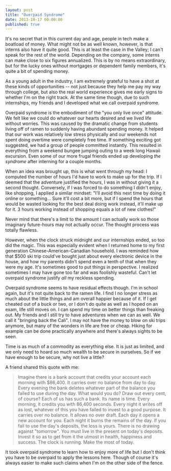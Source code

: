 ```yaml
---
layout: post
title: "Overpaid Syndrome"
date: 2013-10-17 00:00:00
published: true
---
```


It's no secret that in this current day and age, people in tech make a boatload 
of money. What might not be as well known, however, is that interns also have it 
quite good. This is at least the case in the Valley; I can't speak for the rest 
of the world. Depending on the company, some interns can make close to six 
figures annualized. This is by no means extraordinary, but for the lucky ones 
without mortgages or dependent family members, it's quite a bit of spending 
money.

As a young adult in the industry, I am extremely grateful to have a shot at 
these kinds of opportunities -- not just because they help me pay my way through 
college, but also the real world experience gives me early signs to whether I'm 
on the right track. At the same time though, due to such internships, my friends 
and I developed what we call overpaid syndrome.

Overpaid syndrome is the embodiment of the "you only live once" attitude. We 
felt like we could do whatever our hearts desired and we lived life without 
worries. This was caused by the dramatic change from students living off of 
ramen to suddenly having abundant spending money. It helped that our work was 
relatively low stress physically and our weekends not spent doing overtime were 
completely free time. If something exciting got suggested, we had a group of 
people committed instantly. This resulted in everything from a weekend bungee 
jumping outing to a week long Hawaii excursion.  Even some of our more frugal 
friends ended up developing _the syndrome_ after interning for a couple months.

When an idea was brought up, this is what went through my head: I computed the 
number of hours I'd have to work to make up for the trip. If I deemed that the 
adventure justified the hours, I was in without giving it a second thought. 
Conversely, if I was forced to do something I didn't enjoy, like shopping, I 
applied a similar mindset: "I'll avoid this next time by doing it online or 
something... Sure it'll cost a bit more, but if I spend the hours that would be 
wasted looking for the best deal doing work instead, it'll make up for it. 3 
hours working instead of shopping equals a lot of new clothes!"

Never mind that there's a limit to the amount I can actually work so those 
imaginary future-hours may not actually occur. The thought process was totally 
flawless.

However, when the clock struck midnight and our internships ended, so too did
the magic. This was especially evident when I returned home to my first 
generation Chinese-American-Canadian household. I was reminded how that $500 ski 
trip could've bought just about every electronic device in the house, and how my 
parents didn't spend even a tenth of that when they were my age. It's sometimes 
good to put things in perspective. I realized sometimes I may have gone too far 
and was foolishly wasteful. Can't let overpaid syndrome justify _all_ my 
reckless spending.

Overpaid syndrome seems to have residual effects though. I'm in school again, 
but it's not quite back to the ramen life. I find I no longer stress as much 
about the little things and am overall happier because of it. If I get cheated 
out of a buck or two, or I don't do quite as well as I hoped on an exam, life 
still moves on. I can spend my time on better things than freaking out. My 
friends and I still try to have adventures when we can as well. We call it 
"bringing back the Cali". I may not have the money to blow on ski trips anymore, 
but many of the wonders in life are free or cheap. Hiking for example can be 
done practically anywhere and there's always sights to be seen.

Time is as much of a commodity as everything else. It is just as limited, and we 
only need to hoard so much wealth to be secure in ourselves. So if we have 
enough to be secure, why not live a little?

A friend shared this quote with me:

> Imagine there is a bank account that credits your account each morning with $86,400. It carries over no balance from day to day. Every evening the bank deletes whatever part of the balance you failed to use during the day. What would you do? Draw out every cent, of course? Each of us has such a bank. Its name is time. Every morning, it credits you with 86,400 seconds. Every night it writes off as lost, whatever of this you have failed to invest to a good purpose. It carries over no balance. It allows no over draft. Each day it opens a new account for you. Each night it burns the remains of the day. If you fail to use the day's deposits, the loss is yours. There is no drawing against "tomorrow". You must live in the present on today's deposits. Invest it so as to get from it the utmost in health, happiness and success. The clock is running. Make the most of today.

It took overpaid syndrome to learn how to enjoy more of life but I don't think 
you have to be overpaid to apply the lessons here. Though of course it's always 
easier to make such claims when I'm on the other side of the fence.
